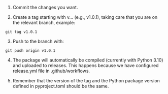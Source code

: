 1. Commit the changes you want.

2. Create a tag starting with v... (e.g., v1.0.1), taking care that you are on the relevant branch, example:
```
git tag v1.0.1
```

3. Push to the branch with:
```
git push origin v1.0.1
```

4. The package will automatically be compiled (currently with Python 3.10) and uploaded to releases. This happens because we have configured release.yml file in .github/workflows.

5. Remember that the version of the tag and the Python package version defined in pyproject.toml should be the same.